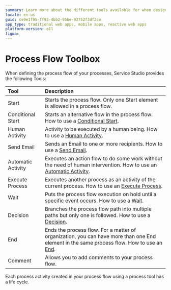 ```yaml
---
summary: Learn more about the different tools available for when designing the process flow of your processes.
locale: en-us
guid: ce9e1f95-ff93-4bb2-95be-92752f3df2ce
app_type: traditional web apps, mobile apps, reactive web apps
platform-version: o11
figma:
---
```


# Process Flow Toolbox

When defining the process flow of your processes, Service Studio provides the following Tools:

| Tool      | Description    |
|:----------|:---------------|
| Start | Starts the process flow. Only one Start element is allowed in a process flow. |
| Conditional Start | Starts an alternative flow in the process flow. How to use a [Conditional Start](https://success.outsystems.com/Documentation/11/Reference/OutSystems_Language/Processes/Process_Tools/Conditional_Start). |
| Human Activity | Activity to be executed by a human being. How to use a [Human Activity](https://success.outsystems.com/Documentation/11/Reference/OutSystems_Language/Processes/Process_Tools/Human_Activity). |
| Send Email | Sends an Email to one or more recipients. How to use a [Send Email](https://success.outsystems.com/Documentation/11/Reference/OutSystems_Language/Processes/Process_Tools/Send_Email). | 
| Automatic Activity | Executes an action flow to do some work without the need of human intervention. How to use an [Automatic Activity](https://success.outsystems.com/Documentation/11/Reference/OutSystems_Language/Processes/Process_Tools/Automatic_Activity?_gl=1*1x6joj8*_ga*ODg5MTQxMzYxLjE2NTUyMTg3ODE.*_ga_ZD4DTMHWR2*MTY2MjM2NzgwOS4xNTYuMS4xNjYyMzY4MDg5LjUuMC4w). |
| Execute Process | Executes another process as an activity of the current process. How to use an [Execute Process](https://success.outsystems.com/Documentation/11/Reference/OutSystems_Language/Processes/Process_Tools/Execute_Process). |
| Wait | Puts the process flow execution on hold until a specific event occurs. How to use a [Wait](https://success.outsystems.com/Documentation/11/Reference/OutSystems_Language/Processes/Process_Tools/Wait). |
| Decision | Branches the process flow path into multiple paths but only one is followed. How to use a [Decision](https://success.outsystems.com/Documentation/11/Reference/OutSystems_Language/Processes/Process_Tools/Decision). |
| End | Ends the process flow. For a matter of organization, you can have more than one End element in the same process flow. How to use an [End](https://success.outsystems.com/Documentation/11/Reference/OutSystems_Language/Processes/Process_Tools/Process_End). |
| Comment | Allows you to add comments to your process flow. |

Each process activity created in your process flow using a process tool has a life cycle.
